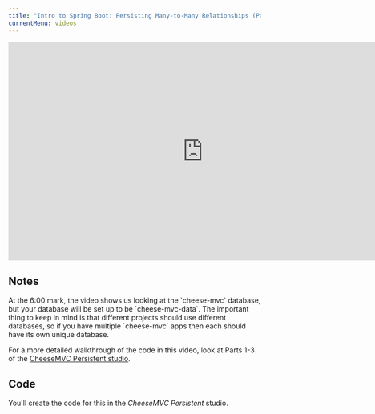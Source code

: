 ```yaml
---
title: "Intro to Spring Boot: Persisting Many-to-Many Relationships (Part 1)"
currentMenu: videos
---
```


<div class="youtube-wrapper"><iframe width="776" height="437" src="https://www.youtube.com/embed/otuxIIbtznA" frameborder="0" allowfullscreen></iframe></div>

## Notes

<aside class="aside-warning" markdown="1">
At the 6:00 mark, the video shows us looking at the `cheese-mvc` database, but your database will be set up to be `cheese-mvc-data`. The important thing to keep in mind is that different projects should use different databases, so if you have multiple `cheese-mvc` apps then each should have its own unique database.
</aside>

For a more detailed walkthrough of the code in this video, look at Parts 1-3 of the [CheeseMVC Persistent studio](http://education.launchcode.org/skills-back-end-java/studios/cheese-mvc-persistent/).

## Code

You'll create the code for this in the *CheeseMVC Persistent* studio.
